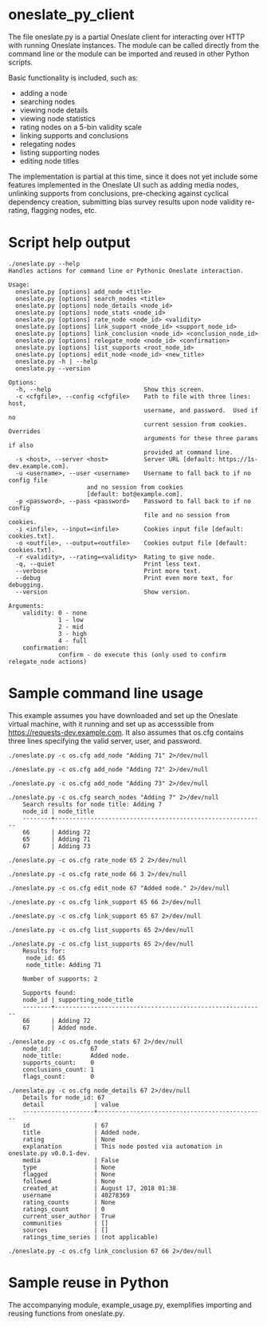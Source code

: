 # oneslate_py_client

The file oneslate.py is a partial Oneslate client for interacting over HTTP with running Oneslate instances.  The module can be called directly from the command line or the module can be imported and reused in other Python scripts.

Basic functionality is included, such as:
 - adding a node
 - searching nodes
 - viewing node details
 - viewing node statistics
 - rating nodes on a 5-bin validity scale
 - linking supports and conclusions 
 - relegating nodes 
 - listing supporting nodes
 - editing node titles

The implementation is partial at this time, since it does not yet include some features implemented in the Oneslate UI such as adding media nodes, unlinking supports from conclusions, pre-checking against cyclical dependency creation, submitting bias survey results upon node validity re-rating, flagging nodes, etc.

# Script help output

```
./oneslate.py --help
Handles actions for command line or Pythonic Oneslate interaction.

Usage:
  oneslate.py [options] add_node <title>
  oneslate.py [options] search_nodes <title>
  oneslate.py [options] node_details <node_id>
  oneslate.py [options] node_stats <node_id>
  oneslate.py [options] rate_node <node_id> <validity>
  oneslate.py [options] link_support <node_id> <support_node_id>
  oneslate.py [options] link_conclusion <node_id> <conclusion_node_id>
  oneslate.py [options] relegate_node <node_id> <confirmation>
  oneslate.py [options] list_supports <root_node_id>
  oneslate.py [options] edit_node <node_id> <new_title>
  oneslate.py -h | --help
  oneslate.py --version

Options:
  -h, --help                          Show this screen.
  -c <cfgfile>, --config <cfgfile>    Path to file with three lines: host,
                                      username, and password.  Used if no
                                      current session from cookies.  Overrides
                                      arguments for these three params if also
                                      provided at command line.
  -s <host>, --server <host>          Server URL [default: https://1s-dev.example.com].
  -u <username>, --user <username>    Username to fall back to if no config file
  				      and no session from cookies
				      [default: bot@example.com].
  -p <password>, --pass <password>    Password to fall back to if no config
                                      file and no session from cookies.
  -i <infile>, --input=<infile>       Cookies input file [default: cookies.txt].
  -o <outfile>, --output=<outfile>    Cookies output file [default: cookies.txt].
  -r <validity>, --rating=<validity>  Rating to give node.
  -q, --quiet                         Print less text.
  --verbose                           Print more text.
  --debug                             Print even more text, for debugging.
  --version                           Show version.

Arguments:
    validity: 0 - none
              1 - low
              2 - mid
              3 - high
              4 - full
    confirmation:
              confirm - do execute this (only used to confirm relegate_node actions)
```

# Sample command line usage
This example assumes you have downloaded and set up the Oneslate virtual machine, with it running and set up as accesssible from https://requests-dev.example.com. It also assumes that os.cfg contains three lines specifying the valid server, user, and password.

```
./oneslate.py -c os.cfg add_node "Adding 71" 2>/dev/null

./oneslate.py -c os.cfg add_node "Adding 72" 2>/dev/null

./oneslate.py -c os.cfg add_node "Adding 73" 2>/dev/null

./oneslate.py -c os.cfg search_nodes "Adding 7" 2>/dev/null
	Search results for node title: Adding 7
	node_id | node_title
	--------+-----------------------------------------------------------
	66      | Adding 72
	65      | Adding 71
	67      | Adding 73

./oneslate.py -c os.cfg rate_node 65 2 2>/dev/null

./oneslate.py -c os.cfg rate_node 66 3 2>/dev/null

./oneslate.py -c os.cfg edit_node 67 "Added node." 2>/dev/null

./oneslate.py -c os.cfg link_support 65 66 2>/dev/null

./oneslate.py -c os.cfg link_support 65 67 2>/dev/null

./oneslate.py -c os.cfg list_supports 65 2>/dev/null

./oneslate.py -c os.cfg list_supports 65 2>/dev/null
	Results for:
	 node_id: 65
	 node_title: Adding 71
	
	Number of supports: 2
	
	Supports found:
	node_id | supporting_node_title
	--------+-----------------------------------------------------------
	66      | Adding 72
	67      | Added node.
	
./oneslate.py -c os.cfg node_stats 67 2>/dev/null
	node_id:           67
	node_title:        Added node.
	supports_count:    0
	conclusions_count: 1
	flags_count:       0

./oneslate.py -c os.cfg node_details 67 2>/dev/null
	Details for node_id: 67
	detail              | value
	--------------------+-----------------------------------------------
	id                  | 67
	title               | Added node.
	rating              | None
	explanation         | This node posted via automation in oneslate.py v0.0.1-dev.
	media               | False
	type                | None
	flagged             | None
	followed            | None
	created_at          | August 17, 2018 01:38
	username            | 40278369
	rating_counts       | None
	ratings_count       | 0
	current_user_author | True
	communities         | []
	sources             | []
	ratings_time_series | (not applicable)

./oneslate.py -c os.cfg link_conclusion 67 66 2>/dev/null
```

# Sample reuse in Python
The accompanying module, example_usage.py, exemplifies importing and reusing functions from oneslate.py.
